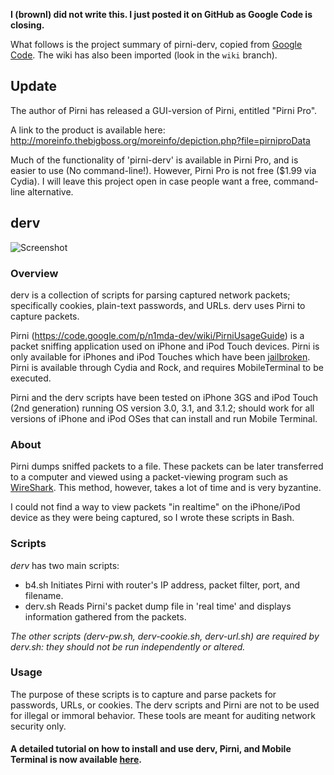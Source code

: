 **I (brownl) did not write this. I just posted it on GitHub as Google Code is closing.**

What follows is the project summary of pirni-derv, copied from [Google Code](https://code.google.com/p/pirni-derv/). The wiki has also been imported (look in the `wiki` branch).

## Update
The author of Pirni has released a GUI-version of Pirni, entitled "Pirni Pro".

A link to the product is available here: http://moreinfo.thebigboss.org/moreinfo/depiction.php?file=pirniproData

Much of the functionality of 'pirni-derv' is available in Pirni Pro, and is easier to use (No command-line!). However, Pirni Pro is not free ($1.99 via Cydia). I will leave this project open in case people want a free, command-line alternative. 

## derv
![Screenshot](http://i.imgur.com/9DwZJ.png)
### Overview
derv is a collection of scripts for parsing captured network packets; specifically cookies, plain-text passwords, and URLs. derv uses Pirni to capture packets.

Pirni (https://code.google.com/p/n1mda-dev/wiki/PirniUsageGuide) is a packet sniffing application used on iPhone and iPod Touch devices. Pirni is only available for iPhones and iPod Touches which have been [jailbroken](http://www.iphonedownloadblog.com/2009/10/11/jailbreak-iphone-blackra1n-tutorial/). Pirni is available through Cydia and Rock, and requires MobileTerminal to be executed.

Pirni and the derv scripts have been tested on iPhone 3GS and iPod Touch (2nd generation) running OS version 3.0, 3.1, and 3.1.2; should work for all versions of iPhone and iPod OSes that can install and run Mobile Terminal.

### About
Pirni dumps sniffed packets to a file. These packets can be later transferred to a computer and viewed using a packet-viewing program such as [WireShark](http://www.wireshark.org/). This method, however, takes a lot of time and is very byzantine.

I could not find a way to view packets "in realtime" on the iPhone/iPod device as they were being captured, so I wrote these scripts in Bash.

### Scripts
*derv* has two main scripts:

* b4.sh Initiates Pirni with router's IP address, packet filter, port, and filename.
* derv.sh Reads Pirni's packet dump file in 'real time' and displays information gathered from the packets. 

*The other scripts (derv-pw.sh, derv-cookie.sh, derv-url.sh) are required by derv.sh: they should not be run independently or altered.*

### Usage
The purpose of these scripts is to capture and parse packets for passwords, URLs, or cookies. The derv scripts and Pirni are not to be used for illegal or immoral behavior. These tools are meant for auditing network security only.

#### A detailed tutorial on how to install and use derv, Pirni, and Mobile Terminal is now available [here](https://github.com/brownl/pirni-derv/blob/wiki/Installation.md).
